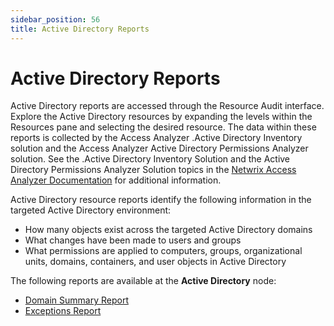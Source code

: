 ```yaml
---
sidebar_position: 56
title: Active Directory Reports
---
```


# Active Directory Reports

Active Directory reports are accessed through the Resource Audit interface. Explore the Active Directory resources by expanding the levels within the Resources pane and selecting the desired resource. The data within these reports is collected by the Access Analyzer .Active Directory Inventory solution and the Access Analyzer Active Directory Permissions Analyzer solution. See the .Active Directory Inventory Solution and the Active Directory Permissions Analyzer Solution topics in the [Netwrix Access Analyzer Documentation](https://helpcenter.netwrix.com/category/accessanalyzer "Netwrix Access Analyzer Documentation") for additional information.

Active Directory resource reports identify the following information in the targeted Active Directory environment:

* How many objects exist across the targeted Active Directory domains
* What changes have been made to users and groups
* What permissions are applied to computers, groups, organizational units, domains, containers, and user objects in Active Directory

The following reports are available at the **Active Directory** node:

* [Domain Summary Report](DomainSummary "Domain Summary Report")
* [Exceptions Report](Exceptions "Exceptions Report")